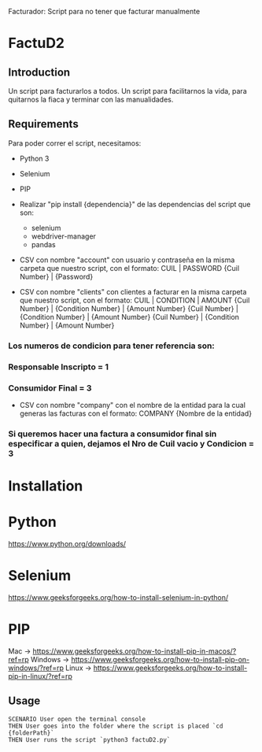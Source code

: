 Facturador: Script para no tener que facturar manualmente

# FactuD2

## Introduction

Un script para facturarlos a todos. Un script para facilitarnos la vida, para quitarnos la fiaca y terminar con las manualidades.

## Requirements

Para poder correr el script, necesitamos:

- Python 3
- Selenium
- PIP
- Realizar "pip install {dependencia}" de las dependencias del script que son:
  - selenium
  - webdriver-manager
  - pandas

- CSV con nombre "account" con usuario y contraseña en la misma carpeta que nuestro script, con el formato:
  CUIL       | PASSWORD
  {Cuil Number} | {Password}
- CSV con nombre "clients" con clientes a facturar en la misma carpeta que nuestro script, con el formato:
  CUIL       | CONDITION       | AMOUNT
  {Cuil Number} | {Condition Number} | {Amount Number}
  {Cuil Number} | {Condition Number} | {Amount Number}
  {Cuil Number} | {Condition Number} | {Amount Number}
### Los numeros de condicion para tener referencia son:
### Responsable Inscripto = 1
### Consumidor Final = 3
- CSV con nombre "company" con el nombre de la entidad para la cual generas las facturas con el formato:
  COMPANY
  {Nombre de la entidad}
### Si queremos hacer una factura a consumidor final sin especificar a quien, dejamos el Nro de Cuil vacio y Condicion = 3

# Installation

# Python
https://www.python.org/downloads/

# Selenium
https://www.geeksforgeeks.org/how-to-install-selenium-in-python/

# PIP
Mac -> https://www.geeksforgeeks.org/how-to-install-pip-in-macos/?ref=rp
Windows -> https://www.geeksforgeeks.org/how-to-install-pip-on-windows/?ref=rp
Linux -> https://www.geeksforgeeks.org/how-to-install-pip-in-linux/?ref=rp

## Usage
```
SCENARIO User open the terminal console
THEN User goes into the folder where the script is placed `cd {folderPath}`
THEN User runs the script `python3 factuD2.py`
```
